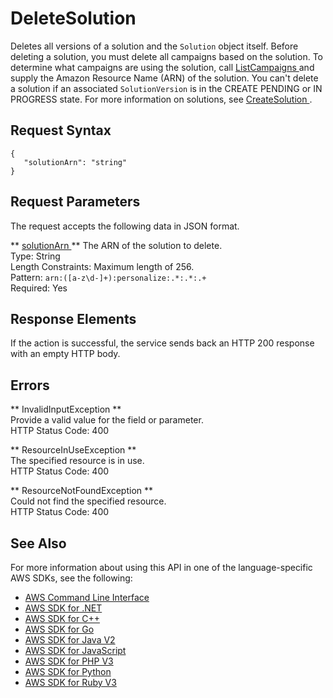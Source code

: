 # DeleteSolution<a name="API_DeleteSolution"></a>

Deletes all versions of a solution and the `Solution` object itself\. Before deleting a solution, you must delete all campaigns based on the solution\. To determine what campaigns are using the solution, call [ ListCampaigns ](API_ListCampaigns.md) and supply the Amazon Resource Name \(ARN\) of the solution\. You can't delete a solution if an associated `SolutionVersion` is in the CREATE PENDING or IN PROGRESS state\. For more information on solutions, see [ CreateSolution ](API_CreateSolution.md)\.

## Request Syntax<a name="API_DeleteSolution_RequestSyntax"></a>

```
{
   "solutionArn": "string"
}
```

## Request Parameters<a name="API_DeleteSolution_RequestParameters"></a>

The request accepts the following data in JSON format\.

 ** [ solutionArn ](#API_DeleteSolution_RequestSyntax) **   <a name="personalize-DeleteSolution-request-solutionArn"></a>
The ARN of the solution to delete\.  
Type: String  
Length Constraints: Maximum length of 256\.  
Pattern: `arn:([a-z\d-]+):personalize:.*:.*:.+`   
Required: Yes

## Response Elements<a name="API_DeleteSolution_ResponseElements"></a>

If the action is successful, the service sends back an HTTP 200 response with an empty HTTP body\.

## Errors<a name="API_DeleteSolution_Errors"></a>

 ** InvalidInputException **   
Provide a valid value for the field or parameter\.  
HTTP Status Code: 400

 ** ResourceInUseException **   
The specified resource is in use\.  
HTTP Status Code: 400

 ** ResourceNotFoundException **   
Could not find the specified resource\.  
HTTP Status Code: 400

## See Also<a name="API_DeleteSolution_SeeAlso"></a>

For more information about using this API in one of the language\-specific AWS SDKs, see the following:
+  [ AWS Command Line Interface](https://docs.aws.amazon.com/goto/aws-cli/personalize-2018-05-22/DeleteSolution) 
+  [ AWS SDK for \.NET](https://docs.aws.amazon.com/goto/DotNetSDKV3/personalize-2018-05-22/DeleteSolution) 
+  [ AWS SDK for C\+\+](https://docs.aws.amazon.com/goto/SdkForCpp/personalize-2018-05-22/DeleteSolution) 
+  [ AWS SDK for Go](https://docs.aws.amazon.com/goto/SdkForGoV1/personalize-2018-05-22/DeleteSolution) 
+  [ AWS SDK for Java V2](https://docs.aws.amazon.com/goto/SdkForJavaV2/personalize-2018-05-22/DeleteSolution) 
+  [ AWS SDK for JavaScript](https://docs.aws.amazon.com/goto/AWSJavaScriptSDK/personalize-2018-05-22/DeleteSolution) 
+  [ AWS SDK for PHP V3](https://docs.aws.amazon.com/goto/SdkForPHPV3/personalize-2018-05-22/DeleteSolution) 
+  [ AWS SDK for Python](https://docs.aws.amazon.com/goto/boto3/personalize-2018-05-22/DeleteSolution) 
+  [ AWS SDK for Ruby V3](https://docs.aws.amazon.com/goto/SdkForRubyV3/personalize-2018-05-22/DeleteSolution) 